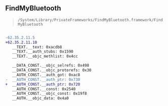 ## FindMyBluetooth

> `/System/Library/PrivateFrameworks/FindMyBluetooth.framework/FindMyBluetooth`

```diff

-62.35.2.11.5
+62.35.2.11.10
   __TEXT.__text: 0xacdb8
   __TEXT.__auth_stubs: 0x1590
   __TEXT.__objc_methlist: 0x4cc

   __DATA_CONST.__objc_selrefs: 0x498
   __DATA_CONST.__objc_protorefs: 0x30
   __AUTH_CONST.__auth_got: 0xac8
-  __AUTH_CONST.__auth_ptr: 0x730
+  __AUTH_CONST.__auth_ptr: 0x720
   __AUTH_CONST.__const: 0x2540
   __AUTH_CONST.__objc_const: 0x19f8
   __AUTH.__objc_data: 0x4a0

```
